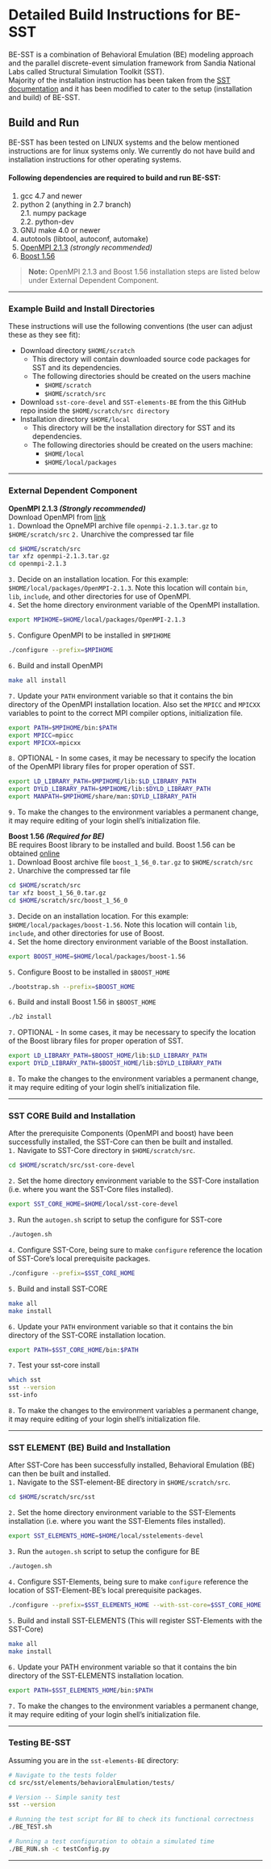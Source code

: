 # Detailed Build Instructions for BE-SST

BE-SST is a combination of Behavioral Emulation (BE) modeling approach and the parallel discrete-event simulation framework from Sandia National Labs called Structural Simulation Toolkit (SST).  
Majority of the installation instruction has been taken from the [SST documentation](http://sst-simulator.org/SSTPages/SSTBuildAndInstall9dot0dot0SeriesDetailedBuildInstructions/) and it has been modified to cater to the setup (installation and build) of BE-SST. 

## Build and Run

BE-SST has been tested on LINUX systems and the below mentioned instructions are for linux systems only. We currently do not have build and installation instructions for other operating systems.

#### Following dependencies are required to build and run BE-SST: 
1. gcc 4.7 and newer  
2. python 2 (anything in 2.7 branch)  
  2.1. numpy package  
  2.2. python-dev
3. GNU make 4.0 or newer  
4. autotools (libtool, autoconf, automake)  
5. [OpenMPI 2.1.3](http://www.open-mpi.org/software/ompi/v2.1/) *(strongly recommended)*   
6. [Boost 1.56](http://sourceforge.net/projects/boost/files/boost/1.56.0/)  

> **Note:** OpenMPI 2.1.3 and Boost 1.56 installation steps are listed below under External Dependent Component.

---

### Example Build and Install Directories

These instructions will use the following conventions (the user can adjust these as they see fit):
- Download directory `$HOME/scratch`
  - This directory will contain downloaded source code packages for SST and its dependencies.
  - The following directories should be created on the users machine
    - `$HOME/scratch`
    - `$HOME/scratch/src`
- Download `sst-core-devel` and `SST-elements-BE` from the this GitHub repo inside the `$HOME/scratch/src directory`
- Installation directory `$HOME/local`
  - This directory will be the installation directory for SST and its dependencies.
  - The following directories should be created on the users machine:
    - `$HOME/local`
    - `$HOME/local/packages`

---

### External Dependent Component   

**OpenMPI 2.1.3 *(Strongly recommended)***  
Download OpenMPI from [link](http://www.open-mpi.org/software/ompi/v2.1/)  
`1.` Download the OpneMPI archive file `openmpi-2.1.3.tar.gz` to `$HOME/scratch/src`
`2.` Unarchive the compressed tar file  
```bash
cd $HOME/scratch/src  
tar xfz openmpi-2.1.3.tar.gz  
cd openmpi-2.1.3  
```
`3.` Decide on an installation location. For this example: `$HOME/local/packages/OpenMPI-2.1.3`. Note this location will contain `bin`, `lib`, `include`, and other directories for use of OpenMPI.  
`4.` Set the home directory environment variable of the OpenMPI installation.  
```bash
export MPIHOME=$HOME/local/packages/OpenMPI-2.1.3  
```
`5.` Configure OpenMPI to be installed in `$MPIHOME`  
```bash
./configure --prefix=$MPIHOME  
```
`6.` Build and install OpenMPI 
```bash
make all install  
```
`7.` Update your `PATH` environment variable so that it contains the bin directory of the OpenMPI installation location. Also set the `MPICC` and `MPICXX` variables to point to the correct MPI compiler options, initialization file.  
```bash
export PATH=$MPIHOME/bin:$PATH  
export MPICC=mpicc  
export MPICXX=mpicxx  
```
`8.` OPTIONAL - In some cases, it may be necessary to specify the location of the OpenMPI library files for proper operation of SST.  
```bash
export LD_LIBRARY_PATH=$MPIHOME/lib:$LD_LIBRARY_PATH  
export DYLD_LIBRARY_PATH=$MPIHOME/lib:$DYLD_LIBRARY_PATH  
export MANPATH=$MPIHOME/share/man:$DYLD_LIBRARY_PATH  
```
`9.` To make the changes to the environment variables a permanent change, it may require editing of your login shell’s initialization file.  

**Boost 1.56 *(Required for BE)***  
BE requires Boost library to be installed and build. Boost 1.56 can be obtained [online](http://sourceforge.net/projects/boost/files/boost/1.56.0/)  
`1.` Download Boost archive file `boost_1_56_0.tar.gz` to `$HOME/scratch/src`  
`2.` Unarchive the compressed tar file  
```bash
cd $HOME/scratch/src  
tar xfz boost_1_56_0.tar.gz  
cd $HOME/scratch/src/boost_1_56_0  
```
`3.` Decide on an installation location. For this example: `$HOME/local/packages/boost-1.56`. Note this location will contain `lib`, `include`, and other directories for use of Boost.  
`4.` Set the home directory environment variable of the Boost installation.  
```bash
export BOOST_HOME=$HOME/local/packages/boost-1.56  
```
`5.` Configure Boost to be installed in `$BOOST_HOME`  
```bash
./bootstrap.sh --prefix=$BOOST_HOME  
```
`6.` Build and install Boost 1.56 in `$BOOST_HOME`  
```bash
./b2 install  
```
`7.` OPTIONAL - In some cases, it may be necessary to specify the location of the Boost library files for proper operation of SST.  
```bash
export LD_LIBRARY_PATH=$BOOST_HOME/lib:$LD_LIBRARY_PATH  
export DYLD_LIBRARY_PATH=$BOOST_HOME/lib:$DYLD_LIBRARY_PATH  
```
`8.` To make the changes to the environment variables a permanent change, it may require editing of your login shell’s initialization file.  

---

### SST CORE Build and Installation  

After the prerequisite Components (OpenMPI and boost) have been successfully installed, the SST-Core can then be built and installed.  
`1.` Navigate to SST-Core directory in `$HOME/scratch/src`.  
```bash
cd $HOME/scratch/src/sst-core-devel  
```
`2.` Set the home directory environment variable to the SST-Core installation (i.e. where you want the SST-Core files installed).  
```bash
export SST_CORE_HOME=$HOME/local/sst-core-devel  
```
`3.` Run the `autogen.sh` script to setup the configure for SST-core  
```bash
./autogen.sh  
```
`4.` Configure SST-Core, being sure to make `configure` reference the location of SST-Core’s local prerequisite packages.  
```bash
./configure --prefix=$SST_CORE_HOME  
```
`5.` Build and install SST-CORE  
```bash
make all  
make install  
```
`6.` Update your `PATH` environment variable so that it contains the bin directory of the SST-CORE installation location.  
```bash
export PATH=$SST_CORE_HOME/bin:$PATH  
```
`7.` Test your sst-core install  
```bash
which sst  
sst --version  
sst-info  
```
`8.` To make the changes to the environment variables a permanent change, it may require editing of your login shell’s initialization file.  

---

### SST ELEMENT (BE) Build and Installation  

After SST-Core has been successfully installed, Behavioral Emulation (BE) can then be built and installed.  
`1.` Navigate to the SST-element-BE directory in `$HOME/scratch/src`.  
```bash
cd $HOME/scratch/src/sst  
```
`2.` Set the home directory environment variable to the SST-Elements installation (i.e. where you want the SST-Elements files installed).  
```bash
export SST_ELEMENTS_HOME=$HOME/local/sstelements-devel  
```
`3.` Run the `autogen.sh` script to setup the configure for BE  
```bash
./autogen.sh  
```
`4.` Configure SST-Elements, being sure to make `configure` reference the location of SST-Element-BE’s local prerequisite packages.  
```bash
./configure --prefix=$SST_ELEMENTS_HOME --with-sst-core=$SST_CORE_HOME –-with-boost=$BOOST_HOME  
```
`5.` Build and install SST-ELEMENTS (This will register SST-Elements with the SST-Core)  
```bash
make all  
make install  
```
`6.` Update your PATH environment variable so that it contains the bin directory of the SST-ELEMENTS installation location.  
```bash
export PATH=$SST_ELEMENTS_HOME/bin:$PATH  
```
`7.` To make the changes to the environment variables a permanent change, it may require editing of your login shell’s initialization file.

---

### Testing BE-SST  
Assuming you are in the `sst-elements-BE` directory:  
```bash
# Navigate to the tests folder  
cd src/sst/elements/behavioralEmulation/tests/

# Version -- Simple sanity test  
sst --version

# Running the test script for BE to check its functional correctness  
./BE_TEST.sh

# Running a test configuration to obtain a simulated time   
./BE_RUN.sh -c testConfig.py  
```

---
